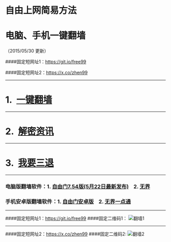 # 自由上网简易方法
# 电脑、手机一键翻墙
（2015/05/30 更新）

####固定短网址1：https://git.io/free99

####固定短网址2：https://x.co/zhen99

***

#  1.&nbsp;&nbsp;<a href="https://d2j6a7f5ktdcbr.cloudfront.net" target="_blank">一键翻墙</a>

***

#  2.&nbsp;&nbsp;<a href="https://d2j6a7f5ktdcbr.cloudfront.net/zhen99.php" target="_blank">解密资讯</a>

***

#  3.&nbsp;&nbsp;<a href="https://d2j6a7f5ktdcbr.cloudfront.net/zs.php/url/do8164uk8j8hr.cloudfront.net/8" target="_blank">我要三退</a>

***

### 电脑版翻墙软件：1. <a href="https://d2j6a7f5ktdcbr.cloudfront.net/fga01.php?fid=fg754p.zip" target="_blank">自由门7.54版(5月22日最新发布)</a>&nbsp;&nbsp;&nbsp;&nbsp;2. <a href="https://d2j6a7f5ktdcbr.cloudfront.net/fga01.php?fid=u1405.zip" target="_blank">无界</a>

### 手机安卓版翻墙软件：1. <a href="https://d2j6a7f5ktdcbr.cloudfront.net/fga01.php?fid=fgma32.apk" target="_blank">自由门安卓版</a>&nbsp;&nbsp;&nbsp;&nbsp;2. <a href="https://d2j6a7f5ktdcbr.cloudfront.net/fga01.php?fid=um3.1.apk" target="_blank">无界一点通</a>

***

####固定短网址1：https://git.io/free99
####固定二维码1：
![翻墙1](https://d2j6a7f5ktdcbr.cloudfront.net/pic/yjfq0.png)

***

####固定短网址2：https://x.co/zhen99
####固定二维码2:
![翻墙2](https://d2j6a7f5ktdcbr.cloudfront.net/pic/yjfq1.png)
